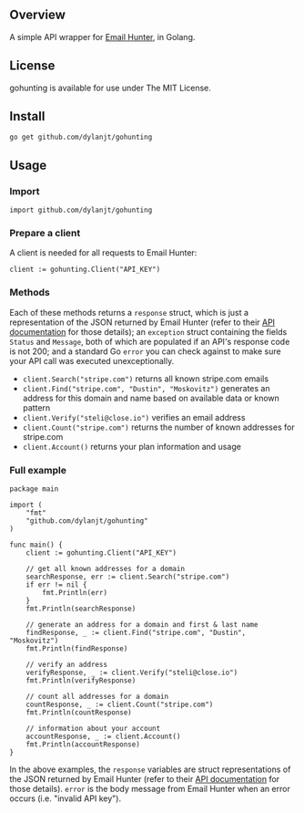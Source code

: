 ## Overview
A simple API wrapper for [Email Hunter](https://emailhunter.co), in Golang.

## License
gohunting is available for use under The MIT License.

## Install
`go get github.com/dylanjt/gohunting`

## Usage

### Import
`import github.com/dylanjt/gohunting`

### Prepare a client
A client is needed for all requests to Email Hunter:

	client := gohunting.Client("API_KEY")
	
### Methods
Each of these methods returns a `response` struct, which is just a representation of the JSON returned by Email Hunter (refer to their [API documentation](https://emailhunter.co/api/docs) for those details); an `exception` struct containing the fields `Status` and `Message`, both of which are populated if an API's response code is not 200; and a standard Go `error` you can check against to make sure your API call was executed unexceptionally.

- `client.Search("stripe.com")` returns all known stripe.com emails
- `client.Find("stripe.com", "Dustin", "Moskovitz")` generates an address for this domain and name based on available data or known pattern
- `client.Verify("steli@close.io")` verifies an email address
- `client.Count("stripe.com")` returns the number of known addresses for stripe.com
- `client.Account()` returns your plan information and usage

### Full example

	package main
	
	import (
		"fmt"
		"github.com/dylanjt/gohunting"
	)
	
	func main() {
		client := gohunting.Client("API_KEY")

		// get all known addresses for a domain
		searchResponse, err := client.Search("stripe.com")
		if err != nil {
			fmt.Println(err)
		}
		fmt.Println(searchResponse)

		// generate an address for a domain and first & last name
		findResponse, _ := client.Find("stripe.com", "Dustin", "Moskovitz")
		fmt.Println(findResponse)

		// verify an address
		verifyResponse, _ := client.Verify("steli@close.io")
		fmt.Println(verifyResponse)

		// count all addresses for a domain
		countResponse, _ := client.Count("stripe.com")
		fmt.Println(countResponse)

		// information about your account
		accountResponse, _ := client.Account()
		fmt.Println(accountResponse)
	}

In the above examples, the `response` variables are struct representations of the JSON returned by Email Hunter (refer to their [API documentation](https://emailhunter.co/api/docs) for those details). `error` is the body message from Email Hunter when an error occurs (i.e. "invalid API key").
